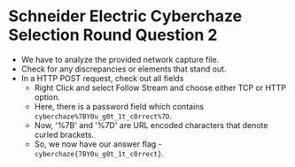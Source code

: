 # Schneider Electric Cyberchaze Selection Round Question 2
- We have to analyze the provided network capture file.
- Check for any discrepancies or elements that stand out.
- In a HTTP POST request, check out all fields
  - Right Click and select Follow Stream and choose either TCP or HTTP option.
  - Here, there is a password field which contains ```cyberchaze%7BY0u_g0t_1t_c0rrect%7D```.
  - Now, '%7B' and '%7D' are URL encoded characters that denote curled brackets.
  - So, we now have our answer flag - ```cyberchaze{7BY0u_g0t_1t_c0rrect}```.
